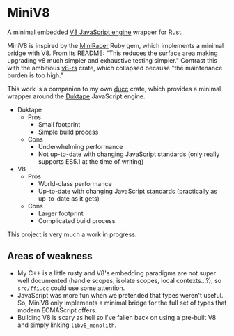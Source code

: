 # MiniV8

A minimal embedded [V8 JavaScript engine](https://v8.dev/) wrapper for Rust.

MiniV8 is inspired by the [MiniRacer](https://github.com/discourse/mini_racer) Ruby gem, which implements a minimal bridge with V8. From its README: "This reduces the surface area making upgrading v8 much simpler and exhaustive testing simpler." Contrast this with the ambitious [v8-rs](https://github.com/dflemstr/v8-rs) crate, which collapsed because "the maintenance burden is too high."

This work is a companion to my own [ducc](https://github.com/SkylerLipthay/ducc) crate, which provides a minimal wrapper around the [Duktape](https://duktape.org/) JavaScript engine.

* Duktape
  * Pros
    * Small footprint
    * Simple build process
  * Cons
    * Underwhelming performance
    * Not up-to-date with changing JavaScript standards (only really supports ES5.1 at the time of writing)
* V8
  * Pros
    * World-class performance
    * Up-to-date with changing JavaScript standards (practically as up-to-date as it gets)
  * Cons
    * Larger footprint
    * Complicated build process

This project is very much a work in progress.

## Areas of weakness

* My C++ is a little rusty and V8's embedding paradigms are not super well documented (handle scopes, isolate scopes, local contexts...?), so `src/ffi.cc` could use some attention.
* JavaScript was more fun when we pretended that types weren't useful. So, MiniV8 only implements a minimal bridge for the full set of types that modern ECMAScript offers.
* Building V8 is scary as hell so I've fallen back on using a pre-built V8 and simply linking `libv8_monolith`.
